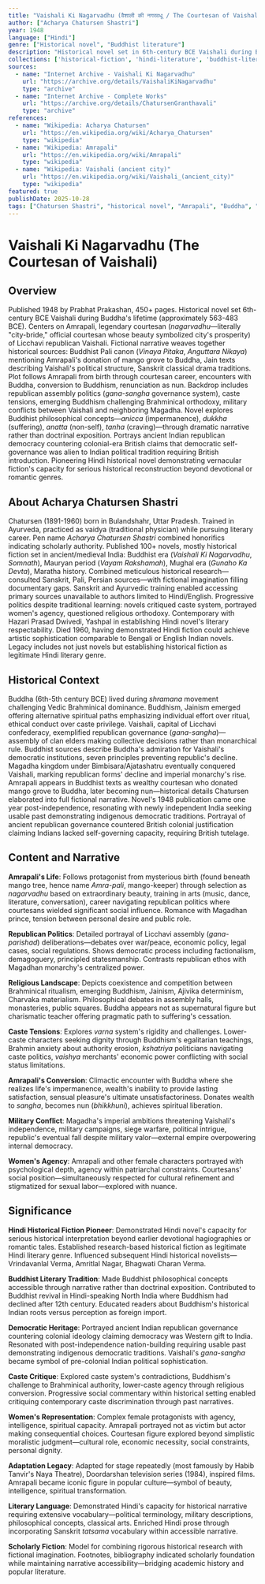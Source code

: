 ```yaml
---
title: "Vaishali Ki Nagarvadhu (वैशाली की नगरवधू / The Courtesan of Vaishali)"
author: ["Acharya Chatursen Shastri"]
year: 1948
language: ["Hindi"]
genre: ["Historical novel", "Buddhist literature"]
description: "Historical novel set in 6th-century BCE Vaishali during Buddha's lifetime, published 1948. Centers on Amrapali, legendary courtesan (*nagarvadhu*) of Vaishali republic who becomes Buddhist nun. Fictional narrative combines historical sources—Buddhist Pali texts, Jain literature, Sanskrit drama—with imaginative reconstruction of republican politics, caste dynamics, religious debates between emerging Buddhism and established Brahminism. Explores Buddhist philosophical concepts (impermanence, suffering, non-self) through dramatic action rather than doctrinal exposition. Portrays ancient Indian democracy—Vaishali's Licchavi republican assembly—challenging colonial-era claims that self-governance was alien to India. Pioneering Hindi historical fiction demonstrating vernacular novel's capacity for serious historical interpretation. Adapted multiple times for stage, television. Continuously reprinted for 75+ years."
collections: ['historical-fiction', 'hindi-literature', 'buddhist-literature', 'indian-novels']
sources:
  - name: "Internet Archive - Vaishali Ki Nagarvadhu"
    url: "https://archive.org/details/VaishaliKiNagarvadhu"
    type: "archive"
  - name: "Internet Archive - Complete Works"
    url: "https://archive.org/details/ChatursenGranthavali"
    type: "archive"
references:
  - name: "Wikipedia: Acharya Chatursen"
    url: "https://en.wikipedia.org/wiki/Acharya_Chatursen"
    type: "wikipedia"
  - name: "Wikipedia: Amrapali"
    url: "https://en.wikipedia.org/wiki/Amrapali"
    type: "wikipedia"
  - name: "Wikipedia: Vaishali (ancient city)"
    url: "https://en.wikipedia.org/wiki/Vaishali_(ancient_city)"
    type: "wikipedia"
featured: true
publishDate: 2025-10-28
tags: ["Chatursen Shastri", "historical novel", "Amrapali", "Buddha", "Vaishali", "Hindi literature", "Buddhist literature"]
---
```


# Vaishali Ki Nagarvadhu (The Courtesan of Vaishali)

## Overview

Published 1948 by Prabhat Prakashan, 450+ pages. Historical novel set 6th-century BCE Vaishali during Buddha's lifetime (approximately 563-483 BCE). Centers on Amrapali, legendary courtesan (*nagarvadhu*—literally "city-bride," official courtesan whose beauty symbolized city's prosperity) of Licchavi republican Vaishali. Fictional narrative weaves together historical sources: Buddhist Pali canon (*Vinaya Pitaka*, *Anguttara Nikaya*) mentioning Amrapali's donation of mango grove to Buddha, Jain texts describing Vaishali's political structure, Sanskrit classical drama traditions. Plot follows Amrapali from birth through courtesan career, encounters with Buddha, conversion to Buddhism, renunciation as nun. Backdrop includes republican assembly politics (*gana-sangha* governance system), caste tensions, emerging Buddhism challenging Brahminical orthodoxy, military conflicts between Vaishali and neighboring Magadha. Novel explores Buddhist philosophical concepts—*anicca* (impermanence), *dukkha* (suffering), *anatta* (non-self), *tanha* (craving)—through dramatic narrative rather than doctrinal exposition. Portrays ancient Indian republican democracy countering colonial-era British claims that democratic self-governance was alien to Indian political tradition requiring British introduction. Pioneering Hindi historical novel demonstrating vernacular fiction's capacity for serious historical reconstruction beyond devotional or romantic genres.

## About Acharya Chatursen Shastri

Chatursen (1891-1960) born in Bulandshahr, Uttar Pradesh. Trained in Ayurveda, practiced as vaidya (traditional physician) while pursuing literary career. Pen name *Acharya Chatursen Shastri* combined honorifics indicating scholarly authority. Published 100+ novels, mostly historical fiction set in ancient/medieval India: Buddhist era (*Vaishali Ki Nagarvadhu*, *Somnath*), Mauryan period (*Vayam Rakshamah*), Mughal era (*Gunaho Ka Devta*), Maratha history. Combined meticulous historical research—consulted Sanskrit, Pali, Persian sources—with fictional imagination filling documentary gaps. Sanskrit and Ayurvedic training enabled accessing primary sources unavailable to authors limited to Hindi/English. Progressive politics despite traditional learning: novels critiqued caste system, portrayed women's agency, questioned religious orthodoxy. Contemporary with Hazari Prasad Dwivedi, Yashpal in establishing Hindi novel's literary respectability. Died 1960, having demonstrated Hindi fiction could achieve artistic sophistication comparable to Bengali or English Indian novels. Legacy includes not just novels but establishing historical fiction as legitimate Hindi literary genre.

## Historical Context

Buddha (6th-5th century BCE) lived during *shramana* movement challenging Vedic Brahminical dominance. Buddhism, Jainism emerged offering alternative spiritual paths emphasizing individual effort over ritual, ethical conduct over caste privilege. Vaishali, capital of Licchavi confederacy, exemplified republican governance (*gana-sangha*)—assembly of clan elders making collective decisions rather than monarchical rule. Buddhist sources describe Buddha's admiration for Vaishali's democratic institutions, seven principles preventing republic's decline. Magadha kingdom under Bimbisara/Ajatashatru eventually conquered Vaishali, marking republican forms' decline and imperial monarchy's rise. Amrapali appears in Buddhist texts as wealthy courtesan who donated mango grove to Buddha, later becoming nun—historical details Chatursen elaborated into full fictional narrative. Novel's 1948 publication came one year post-independence, resonating with newly independent India seeking usable past demonstrating indigenous democratic traditions. Portrayal of ancient republican governance countered British colonial justification claiming Indians lacked self-governing capacity, requiring British tutelage.

## Content and Narrative

**Amrapali's Life**: Follows protagonist from mysterious birth (found beneath mango tree, hence name *Amra-pali*, mango-keeper) through selection as *nagarvadhu* based on extraordinary beauty, training in arts (music, dance, literature, conversation), career navigating republican politics where courtesans wielded significant social influence. Romance with Magadhan prince, tension between personal desire and public role.

**Republican Politics**: Detailed portrayal of Licchavi assembly (*gana-parishad*) deliberations—debates over war/peace, economic policy, legal cases, social regulations. Shows democratic process including factionalism, demagoguery, principled statesmanship. Contrasts republican ethos with Magadhan monarchy's centralized power.

**Religious Landscape**: Depicts coexistence and competition between Brahminical ritualism, emerging Buddhism, Jainism, Ajivika determinism, Charvaka materialism. Philosophical debates in assembly halls, monasteries, public squares. Buddha appears not as supernatural figure but charismatic teacher offering pragmatic path to suffering's cessation.

**Caste Tensions**: Explores *varna* system's rigidity and challenges. Lower-caste characters seeking dignity through Buddhism's egalitarian teachings, Brahmin anxiety about authority erosion, *kshatriya* politicians navigating caste politics, *vaishya* merchants' economic power conflicting with social status limitations.

**Amrapali's Conversion**: Climactic encounter with Buddha where she realizes life's impermanence, wealth's inability to provide lasting satisfaction, sensual pleasure's ultimate unsatisfactoriness. Donates wealth to *sangha*, becomes nun (*bhikkhuni*), achieves spiritual liberation.

**Military Conflict**: Magadha's imperial ambitions threatening Vaishali's independence, military campaigns, siege warfare, political intrigue, republic's eventual fall despite military valor—external empire overpowering internal democracy.

**Women's Agency**: Amrapali and other female characters portrayed with psychological depth, agency within patriarchal constraints. Courtesans' social position—simultaneously respected for cultural refinement and stigmatized for sexual labor—explored with nuance.

## Significance

**Hindi Historical Fiction Pioneer**: Demonstrated Hindi novel's capacity for serious historical interpretation beyond earlier devotional hagiographies or romantic tales. Established research-based historical fiction as legitimate Hindi literary genre. Influenced subsequent Hindi historical novelists—Vrindavanlal Verma, Amritlal Nagar, Bhagwati Charan Verma.

**Buddhist Literary Tradition**: Made Buddhist philosophical concepts accessible through narrative rather than doctrinal exposition. Contributed to Buddhist revival in Hindi-speaking North India where Buddhism had declined after 12th century. Educated readers about Buddhism's historical Indian roots versus perception as foreign import.

**Democratic Heritage**: Portrayed ancient Indian republican governance countering colonial ideology claiming democracy was Western gift to India. Resonated with post-independence nation-building requiring usable past demonstrating indigenous democratic traditions. Vaishali's *gana-sangha* became symbol of pre-colonial Indian political sophistication.

**Caste Critique**: Explored caste system's contradictions, Buddhism's challenge to Brahminical authority, lower-caste agency through religious conversion. Progressive social commentary within historical setting enabled critiquing contemporary caste discrimination through past narratives.

**Women's Representation**: Complex female protagonists with agency, intelligence, spiritual capacity. Amrapali portrayed not as victim but actor making consequential choices. Courtesan figure explored beyond simplistic moralistic judgment—cultural role, economic necessity, social constraints, personal dignity.

**Adaptation Legacy**: Adapted for stage repeatedly (most famously by Habib Tanvir's Naya Theatre), Doordarshan television series (1984), inspired films. Amrapali became iconic figure in popular culture—symbol of beauty, intelligence, spiritual transformation.

**Literary Language**: Demonstrated Hindi's capacity for historical narrative requiring extensive vocabulary—political terminology, military descriptions, philosophical concepts, classical arts. Enriched Hindi prose through incorporating Sanskrit *tatsama* vocabulary within accessible narrative.

**Scholarly Fiction**: Model for combining rigorous historical research with fictional imagination. Footnotes, bibliography indicated scholarly foundation while maintaining narrative accessibility—bridging academic history and popular literature.
